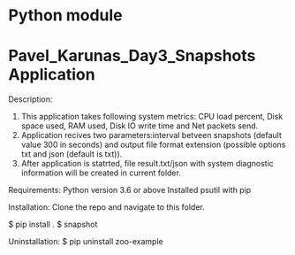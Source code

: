 # Python module

# Pavel_Karunas_Day3_Snapshots Application

Description:
1. This application takes following system metrics: CPU load percent, Disk space used, RAM used, Disk IO write time and Net packets send.
2. Application recives two parameters:interval betveen snapshots (default value 300 in seconds) and output file format extension (possible options txt and json (default is txt)).
3. After application is statrted, file result.txt/json with system diagnostic information will be created in current folder.

Requirements:
Python version 3.6 or above
Installed psutil with pip

Installation:
Clone the repo and navigate to this folder.

$ pip install .
$ snapshot

Uninstallation:
$ pip uninstall zoo-example
